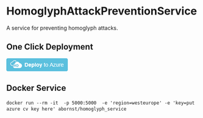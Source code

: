 # HomoglyphAttackPreventionService
A service for preventing homoglyph attacks.

## One Click Deployment

<a href="https://portal.azure.com/#create/Microsoft.Template/uri/https%3A%2F%2Fraw.githubusercontent.com%2Faribornstein%2FHomoglyphAttackPreventionService%2Fmaster%2Fazuredeploy.json" target="_blank">
<img src="https://raw.githubusercontent.com/Azure/azure-quickstart-templates/master/1-CONTRIBUTION-GUIDE/images/deploytoazure.png"/>
</a>

## Docker Service 
```
docker run --rm -it  -p 5000:5000  -e 'region=westeurope' -e 'key=put azure cv key here' abornst/homoglyph_service
```
